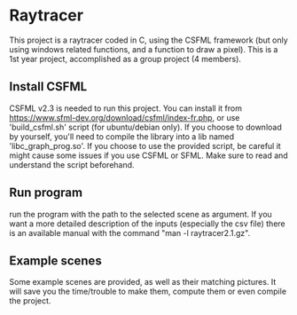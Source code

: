 # Raytracer

This project is a raytracer coded in C, using the CSFML framework (but only using windows related functions, and a function to draw a pixel).
This is a 1st year project, accomplished as a group project (4 members).


## Install CSFML

CSFML v2.3 is needed to run this project. You can install it from https://www.sfml-dev.org/download/csfml/index-fr.php, or use 'build_csfml.sh' script (for ubuntu/debian only).
If you choose to download by yourself, you'll need to compile the library into a lib named 'libc_graph_prog.so'.
If you choose to use the provided script, be careful it might cause some issues if you use CSFML or SFML. Make sure to read and understand the script beforehand.


## Run program
run the program with the path to the selected scene as argument. If you want a more detailed description of the inputs (especially the csv file) there is an available manual with the command "man -l raytracer2.1.gz".


## Example scenes

Some example scenes are provided, as well as their matching pictures. It will save you the time/trouble to make them, compute them or even compile the project.

